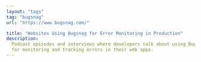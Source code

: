 ```yaml
---
layout: "tags"
tag: "bugsnag"
url: "https://www.bugsnag.com/"

title: "Websites Using Bugsnag for Error Monitoring in Production"
description:
  Podcast episodes and interviews where developers talk about using Bugsnag
  for monitoring and tracking errors in their web apps.
---
```

